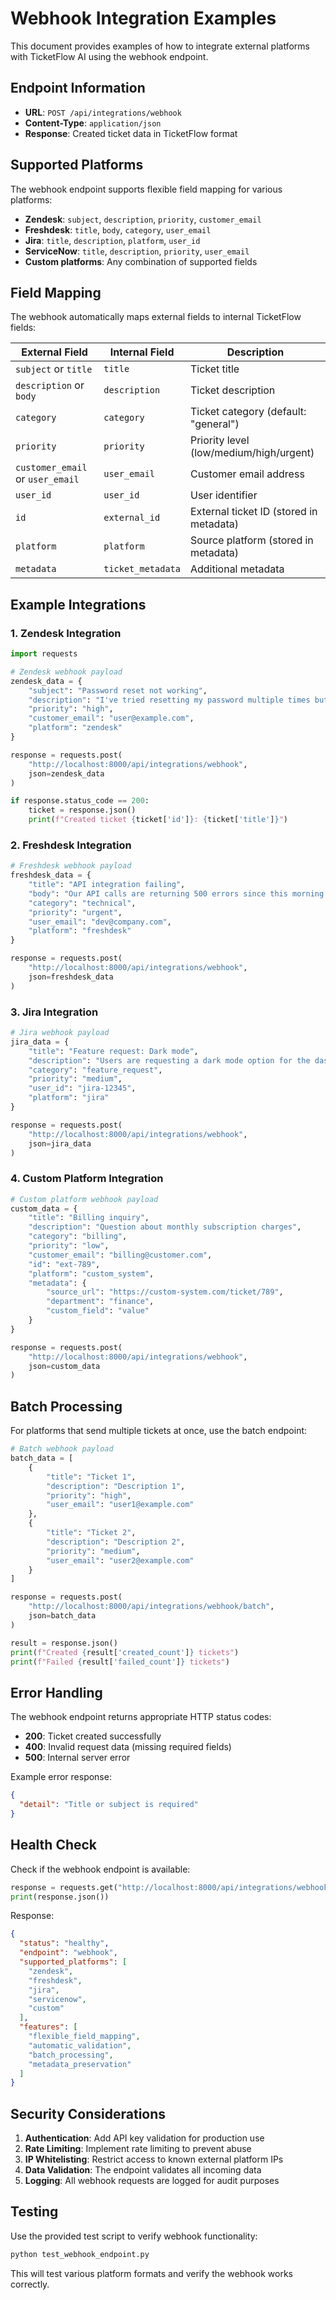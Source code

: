 # Webhook Integration Examples

This document provides examples of how to integrate external platforms with TicketFlow AI using the webhook endpoint.

## Endpoint Information

- **URL**: `POST /api/integrations/webhook`
- **Content-Type**: `application/json`
- **Response**: Created ticket data in TicketFlow format

## Supported Platforms

The webhook endpoint supports flexible field mapping for various platforms:

- **Zendesk**: `subject`, `description`, `priority`, `customer_email`
- **Freshdesk**: `title`, `body`, `category`, `user_email`
- **Jira**: `title`, `description`, `platform`, `user_id`
- **ServiceNow**: `title`, `description`, `priority`, `user_email`
- **Custom platforms**: Any combination of supported fields

## Field Mapping

The webhook automatically maps external fields to internal TicketFlow fields:

| External Field                   | Internal Field    | Description                             |
| -------------------------------- | ----------------- | --------------------------------------- |
| `subject` or `title`             | `title`           | Ticket title                            |
| `description` or `body`          | `description`     | Ticket description                      |
| `category`                       | `category`        | Ticket category (default: "general")    |
| `priority`                       | `priority`        | Priority level (low/medium/high/urgent) |
| `customer_email` or `user_email` | `user_email`      | Customer email address                  |
| `user_id`                        | `user_id`         | User identifier                         |
| `id`                             | `external_id`     | External ticket ID (stored in metadata) |
| `platform`                       | `platform`        | Source platform (stored in metadata)    |
| `metadata`                       | `ticket_metadata` | Additional metadata                     |

## Example Integrations

### 1. Zendesk Integration

```python
import requests

# Zendesk webhook payload
zendesk_data = {
    "subject": "Password reset not working",
    "description": "I've tried resetting my password multiple times but never receive the email.",
    "priority": "high",
    "customer_email": "user@example.com",
    "platform": "zendesk"
}

response = requests.post(
    "http://localhost:8000/api/integrations/webhook",
    json=zendesk_data
)

if response.status_code == 200:
    ticket = response.json()
    print(f"Created ticket {ticket['id']}: {ticket['title']}")
```

### 2. Freshdesk Integration

```python
# Freshdesk webhook payload
freshdesk_data = {
    "title": "API integration failing",
    "body": "Our API calls are returning 500 errors since this morning.",
    "category": "technical",
    "priority": "urgent",
    "user_email": "dev@company.com",
    "platform": "freshdesk"
}

response = requests.post(
    "http://localhost:8000/api/integrations/webhook",
    json=freshdesk_data
)
```

### 3. Jira Integration

```python
# Jira webhook payload
jira_data = {
    "title": "Feature request: Dark mode",
    "description": "Users are requesting a dark mode option for the dashboard.",
    "category": "feature_request",
    "priority": "medium",
    "user_id": "jira-12345",
    "platform": "jira"
}

response = requests.post(
    "http://localhost:8000/api/integrations/webhook",
    json=jira_data
)
```

### 4. Custom Platform Integration

```python
# Custom platform webhook payload
custom_data = {
    "title": "Billing inquiry",
    "description": "Question about monthly subscription charges",
    "category": "billing",
    "priority": "low",
    "customer_email": "billing@customer.com",
    "id": "ext-789",
    "platform": "custom_system",
    "metadata": {
        "source_url": "https://custom-system.com/ticket/789",
        "department": "finance",
        "custom_field": "value"
    }
}

response = requests.post(
    "http://localhost:8000/api/integrations/webhook",
    json=custom_data
)
```

## Batch Processing

For platforms that send multiple tickets at once, use the batch endpoint:

```python
# Batch webhook payload
batch_data = [
    {
        "title": "Ticket 1",
        "description": "Description 1",
        "priority": "high",
        "user_email": "user1@example.com"
    },
    {
        "title": "Ticket 2",
        "description": "Description 2",
        "priority": "medium",
        "user_email": "user2@example.com"
    }
]

response = requests.post(
    "http://localhost:8000/api/integrations/webhook/batch",
    json=batch_data
)

result = response.json()
print(f"Created {result['created_count']} tickets")
print(f"Failed {result['failed_count']} tickets")
```

## Error Handling

The webhook endpoint returns appropriate HTTP status codes:

- **200**: Ticket created successfully
- **400**: Invalid request data (missing required fields)
- **500**: Internal server error

Example error response:

```json
{
  "detail": "Title or subject is required"
}
```

## Health Check

Check if the webhook endpoint is available:

```python
response = requests.get("http://localhost:8000/api/integrations/webhook/health")
print(response.json())
```

Response:

```json
{
  "status": "healthy",
  "endpoint": "webhook",
  "supported_platforms": [
    "zendesk",
    "freshdesk",
    "jira",
    "servicenow",
    "custom"
  ],
  "features": [
    "flexible_field_mapping",
    "automatic_validation",
    "batch_processing",
    "metadata_preservation"
  ]
}
```

## Security Considerations

1. **Authentication**: Add API key validation for production use
2. **Rate Limiting**: Implement rate limiting to prevent abuse
3. **IP Whitelisting**: Restrict access to known external platform IPs
4. **Data Validation**: The endpoint validates all incoming data
5. **Logging**: All webhook requests are logged for audit purposes

## Testing

Use the provided test script to verify webhook functionality:

```bash
python test_webhook_endpoint.py
```

This will test various platform formats and verify the webhook works correctly.
